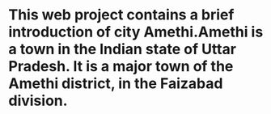 # This web project contains a brief introduction of city Amethi.Amethi is a town in the Indian state of Uttar Pradesh. It is a major town of the Amethi district, in the Faizabad division. 